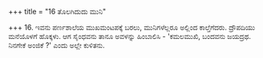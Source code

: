 +++
title = "16 ತೊಲಗಿದುದು ಮುನಿ"

+++
16. ಇವನು ಪರ್ಣಶಾಲೆಯ ಮುಖಮಂಟಪಕ್ಕೆ ಬರಲು, ಮುನಿಗಳೆಲ್ಲರೂ ಅಲ್ಲಿಂದ ಕಾಲ್ತೆಗೆದರು. ದ್ರೌಪದಿಯು ಮನೆಯೊಳಗೆ ಹೊಕ್ಕಳು. ಆಗ ಸೈಂಧವನು ತಾನೂ ಅವಳನ್ನು ಹಿಂಬಾಲಿಸಿ - 'ಕಮಲಮುಖಿ, ಬಂದವನು ಜಯದ್ರಥ. ನಿನಗೇಕೆ ಅಂಜಿಕೆ ?' ಎಂದು ಅಲ್ಲೇ ಕುಳಿತನು.